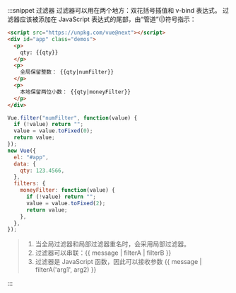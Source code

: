 :::snippet 过滤器
过滤器可以用在两个地方：双花括号插值和 v-bind 表达式。
过滤器应该被添加在 JavaScript 表达式的尾部，由“管道”(|)符号指示：

```html
<script src="https://unpkg.com/vue@next"></script>
<div id="app" class="demos">
  <p>
    qty: {{qty}}
  </p>
  <p>
    全局保留整数： {{qty|numFilter}}
  </p>
  <p>
    本地保留两位小数： {{qty|moneyFilter}}
  </p>
</div>
```

```javascript
Vue.filter("numFilter", function(value) {
  if (!value) return "";
  value = value.toFixed(0);
  return value;
});
new Vue({
  el: "#app",
  data: {
    qty: 123.4566,
  },
  filters: {
    moneyFilter: function(value) {
      if (!value) return "";
      value = value.toFixed(2);
      return value;
    },
  },
});
```

> 1. 当全局过滤器和局部过滤器重名时，会采用局部过滤器。
> 2. 过滤器可以串联：{{ message | filterA | filterB }}
> 3. 过滤器是 JavaScript 函数，因此可以接收参数 {{ message | filterA('arg1', arg2) }}

:::
